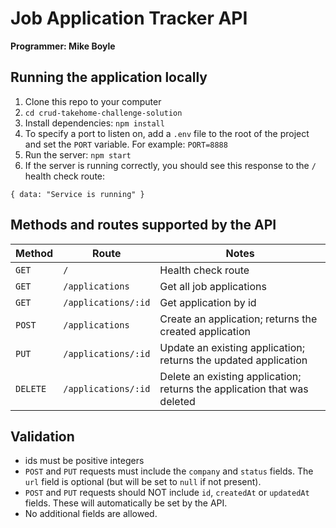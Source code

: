# Job Application Tracker API
**Programmer: Mike Boyle**

## Running the application locally
1. Clone this repo to your computer
1. `cd crud-takehome-challenge-solution`
1. Install dependencies: `npm install`
1. To specify a port to listen on, add a `.env` file to the root of the project and set the `PORT` variable. For example: `PORT=8888`
1. Run the server: `npm start`
1. If the server is running correctly, you should see this response to the `/` health check route:
```
{ data: "Service is running" }
```

## Methods and routes supported by the API
|Method|Route|Notes|
|----|----|----|
|`GET`|`/`|Health check route|
|`GET`|`/applications`|Get all job applications|
|`GET`|`/applications/:id`|Get application by id|
|`POST`|`/applications`|Create an application; returns the created application|
|`PUT`|`/applications/:id`|Update an existing application; returns the updated application|
|`DELETE`|`/applications/:id`|Delete an existing application; returns the application that was deleted|

## Validation

- ids must be positive integers
- `POST` and `PUT` requests must include the `company` and `status` fields. The `url` field is optional (but will be set to `null` if not present).
- `POST` and `PUT` requests should NOT include `id`, `createdAt` or `updatedAt` fields. These will automatically be set by the API.
- No additional fields are allowed.
